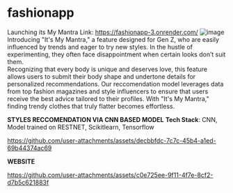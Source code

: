 # fashionapp

Launching its My Mantra Link: https://fashionapp-3.onrender.com/ 
![image](https://github.com/user-attachments/assets/cdf8c1b8-94a0-41a5-94b6-688951f837e9)
Introducing "It's My Mantra," a feature designed for Gen Z, who are easily influenced by trends and eager to try new styles. 
In the hustle of experimenting, they often face disappointment when certain looks don’t suit them.  
Recognizing that every body is unique and deserves love, this feature allows users to submit their body shape and undertone details for personalized recommendations. 
Our reccomendation model leverages data from top fashion magazines and style influencers to ensure that users receive the best advice tailored to their profiles. 
With "It's My Mantra," finding trendy clothes that truly flatter becomes effortless.

**STYLES RECCOMENDATION VIA CNN BASED MODEL**
**Tech Stack**: CNN, Model trained on RESTNET, Scikitlearn, Tensorflow

https://github.com/user-attachments/assets/decbbfdc-7c7c-45b4-a1ed-69b44374ac69


**WEBSITE**

https://github.com/user-attachments/assets/c0e725ee-9f11-4f7e-8cf2-d7b5c621883f


